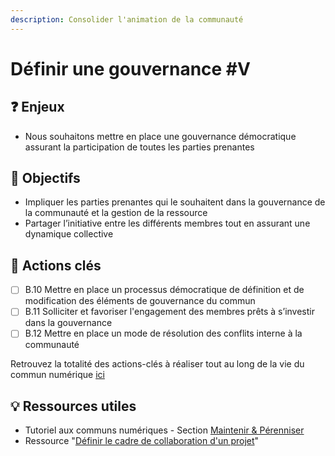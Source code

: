 ```yaml
---
description: Consolider l'animation de la communauté
---
```


# Définir une gouvernance \#V

## ❓ Enjeux

* Nous souhaitons mettre en place une gouvernance démocratique assurant la participation de toutes les parties prenantes

## 🎯 Objectifs

* Impliquer les parties prenantes qui le souhaitent dans la gouvernance de la communauté et la gestion de la ressource
* Partager l’initiative entre les différents membres tout en assurant une dynamique collective

## 📑 Actions clés

* [ ] B.10 Mettre en place un processus démocratique de définition et de modification des éléments de gouvernance du commun
* [ ] B.11 Solliciter et favoriser l'engagement des membres prêts à s’investir dans la gouvernance
* [ ] B.12 Mettre en place un mode de résolution des conflits interne à la communauté

Retrouvez la totalité des actions-clés à réaliser tout au long de la vie du commun numérique [ici](../recapitulatif-des-actions-cles.md)

## 💡 Ressources utiles

* Tutoriel aux communs numériques - Section [Maintenir & Pérenniser](../tutoriel/04-perenniser.md)
* Ressource "[Définir le cadre de collaboration d'un projet](../ressources/definir-le-cadre-de-collaboration-dun-projet.md)"

